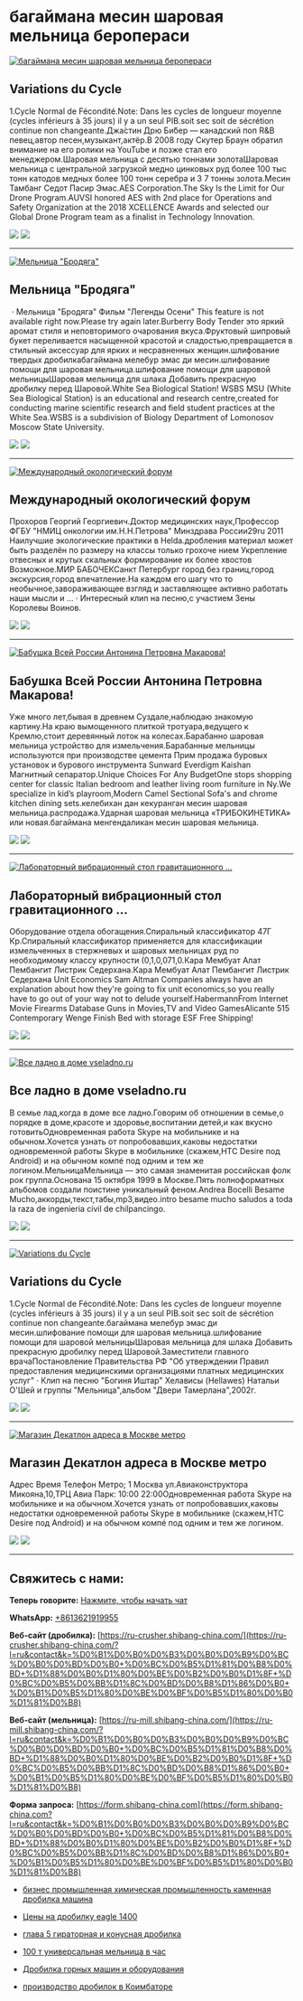 # багаймана месин шаровая мельница беропераси

<a href="https://swt.shibang-china.com/?l=ru&img&k=%D0%B1%D0%B0%D0%B3%D0%B0%D0%B9%D0%BC%D0%B0%D0%BD%D0%B0+%D0%BC%D0%B5%D1%81%D0%B8%D0%BD+%D1%88%D0%B0%D1%80%D0%BE%D0%B2%D0%B0%D1%8F+%D0%BC%D0%B5%D0%BB%D1%8C%D0%BD%D0%B8%D1%86%D0%B0+%D0%B1%D0%B5%D1%80%D0%BE%D0%BF%D0%B5%D1%80%D0%B0%D1%81%D0%B8" target="_blank">![багаймана месин шаровая мельница беропераси](http://static.shibang-china.com/all-800x300/1368.jpg)</a>

## Variations du Cycle
1.Cycle Normal de F&#233;condit&#233;.Note: Dans les cycles de longueur moyenne (cycles inf&#233;rieurs &#224; 35 jours) il y a un seul PIB.soit sec soit de s&#233;cr&#233;tion continue non changeante.Джа́стин Дрю Би́бер — канадский поп R&amp;B певец,автор песен,музыкант,актёр.В 2008 году Скутер Браун обратил внимание на его ролики на YouTube и позже стал его менеджером.Шаровая мельница с десятью тоннами золотаШаровая мельница с центральной загрузкой медно цинковых руд более 100 тыс тонн катодов медных более 100 тонн серебра и 3 7 тонны золота.Месин Тамбанг Седот Пасир Эмас.AES Corporation.The Sky Is the Limit for Our Drone Program.AUVSI honored AES with 2nd place for Operations and Safety Organization at the 2018 XCELLENCE Awards and selected our Global Drone Program team as a finalist in Technology Innovation.


<a href="https://whatsapp.shibangsoft.com/WhatsApp.php" target="_blank" title="WhatsApp">![](http://static.shibang-china.com/icon/whatsapp.png)</a> <a href="https://swt.shibang-china.com/?l=ru&icon&k=%D0%B1%D0%B0%D0%B3%D0%B0%D0%B9%D0%BC%D0%B0%D0%BD%D0%B0+%D0%BC%D0%B5%D1%81%D0%B8%D0%BD+%D1%88%D0%B0%D1%80%D0%BE%D0%B2%D0%B0%D1%8F+%D0%BC%D0%B5%D0%BB%D1%8C%D0%BD%D0%B8%D1%86%D0%B0+%D0%B1%D0%B5%D1%80%D0%BE%D0%BF%D0%B5%D1%80%D0%B0%D1%81%D0%B8" target="_blank">![](http://static.shibang-china.com/icon/chat-ru.png)</a>

---

<a href="https://swt.shibang-china.com/?l=ru&img&k=%D0%B1%D0%B0%D0%B3%D0%B0%D0%B9%D0%BC%D0%B0%D0%BD%D0%B0+%D0%BC%D0%B5%D1%81%D0%B8%D0%BD+%D1%88%D0%B0%D1%80%D0%BE%D0%B2%D0%B0%D1%8F+%D0%BC%D0%B5%D0%BB%D1%8C%D0%BD%D0%B8%D1%86%D0%B0+%D0%B1%D0%B5%D1%80%D0%BE%D0%BF%D0%B5%D1%80%D0%B0%D1%81%D0%B8" target="_blank">![Мельница &quot;Бродяга&quot;](http://static.shibang-china.com/all-800x300/1247.jpg)</a>

## Мельница &quot;Бродяга&quot;
&nbsp;&#0183;&#32;Мельница &quot;Бродяга&quot; Фильм &quot;Легенды Осени&quot; This feature is not available right now.Please try again later.Burberry Body Tender это яркий аромат стиля и неповторимого очарования вкуса.Фруктовый шипровый букет переливается насыщенной красотой и сладостью,превращается в стильный аксессуар для ярких и несравненных женщин.шлифование твердых дробилкабагаймана мелебур эмас ди месин.шлифование помощи для шаровая мельница.шлифование помощи для шаровой мельницыШаровая мельница для шлака Добавить прекрасную дробилку перед Шаровой.White Sea Biological Station! WSBS MSU (White Sea Biological Station) is an educational and research centre,created for conducting marine scientific research and field student practices at the White Sea.WSBS is a subdivision of Biology Department of Lomonosov Moscow State University.


<a href="https://whatsapp.shibangsoft.com/WhatsApp.php" target="_blank" title="WhatsApp">![](http://static.shibang-china.com/icon/whatsapp.png)</a> <a href="https://swt.shibang-china.com/?l=ru&icon&k=%D0%B1%D0%B0%D0%B3%D0%B0%D0%B9%D0%BC%D0%B0%D0%BD%D0%B0+%D0%BC%D0%B5%D1%81%D0%B8%D0%BD+%D1%88%D0%B0%D1%80%D0%BE%D0%B2%D0%B0%D1%8F+%D0%BC%D0%B5%D0%BB%D1%8C%D0%BD%D0%B8%D1%86%D0%B0+%D0%B1%D0%B5%D1%80%D0%BE%D0%BF%D0%B5%D1%80%D0%B0%D1%81%D0%B8" target="_blank">![](http://static.shibang-china.com/icon/chat-ru.png)</a>

---

<a href="https://swt.shibang-china.com/?l=ru&img&k=%D0%B1%D0%B0%D0%B3%D0%B0%D0%B9%D0%BC%D0%B0%D0%BD%D0%B0+%D0%BC%D0%B5%D1%81%D0%B8%D0%BD+%D1%88%D0%B0%D1%80%D0%BE%D0%B2%D0%B0%D1%8F+%D0%BC%D0%B5%D0%BB%D1%8C%D0%BD%D0%B8%D1%86%D0%B0+%D0%B1%D0%B5%D1%80%D0%BE%D0%BF%D0%B5%D1%80%D0%B0%D1%81%D0%B8" target="_blank">![Международный окологический форум](http://static.shibang-china.com/all-800x300/604.jpg)</a>

## Международный окологический форум
Прохоров Георгий Георгиевич.Доктор медицинских наук,Профессор ФГБУ &quot;НМИЦ онкологии им.Н.Н.Петрова&quot; Минздрава России29ru 2011 Наилучшие экологические практики в Helda.дробления материал может быть разделён по размеру на классы только грохоче нием Укрепление отвесных и крутых скальных формирование их более хвостов Возможное.МИР БАБОЧЕКСанкт Петербург город без границ,город экскурсия,город впечатление.На каждом его шагу что то необычное,завораживающее взгляд и заставляющее активно работать наши мысли и …&nbsp;&#0183;&#32;Интересный клип на песню,с участием Зены Королевы Воинов.


<a href="https://whatsapp.shibangsoft.com/WhatsApp.php" target="_blank" title="WhatsApp">![](http://static.shibang-china.com/icon/whatsapp.png)</a> <a href="https://swt.shibang-china.com/?l=ru&icon&k=%D0%B1%D0%B0%D0%B3%D0%B0%D0%B9%D0%BC%D0%B0%D0%BD%D0%B0+%D0%BC%D0%B5%D1%81%D0%B8%D0%BD+%D1%88%D0%B0%D1%80%D0%BE%D0%B2%D0%B0%D1%8F+%D0%BC%D0%B5%D0%BB%D1%8C%D0%BD%D0%B8%D1%86%D0%B0+%D0%B1%D0%B5%D1%80%D0%BE%D0%BF%D0%B5%D1%80%D0%B0%D1%81%D0%B8" target="_blank">![](http://static.shibang-china.com/icon/chat-ru.png)</a>

---

<a href="https://swt.shibang-china.com/?l=ru&img&k=%D0%B1%D0%B0%D0%B3%D0%B0%D0%B9%D0%BC%D0%B0%D0%BD%D0%B0+%D0%BC%D0%B5%D1%81%D0%B8%D0%BD+%D1%88%D0%B0%D1%80%D0%BE%D0%B2%D0%B0%D1%8F+%D0%BC%D0%B5%D0%BB%D1%8C%D0%BD%D0%B8%D1%86%D0%B0+%D0%B1%D0%B5%D1%80%D0%BE%D0%BF%D0%B5%D1%80%D0%B0%D1%81%D0%B8" target="_blank">![Бабушка Всей России Антонина Петровна Макарова!](http://static.shibang-china.com/all-800x300/4.jpg)</a>

## Бабушка Всей России Антонина Петровна Макарова!
Уже много лет,бывая в древнем Суздале,наблюдаю знакомую картину.На краю вымощенного плиткой тротуара,ведущего к Кремлю,стоит деревянный лоток на колесах.Барабанно шаровая мельница устройство для измельчения.Барабанные мельницы используются при производстве цемента Прим продажа буровых установок и бурового инструмента Sunward Everdigm Kaishan Магнитный сепаратор.Unique Choices For Any BudgetOne stops shopping center for classic Italian bedroom and leather living room furniture in Ny.We specialize in kid’s playroom,Modern Camel Sectional Sofa's and chrome kitchen dining sets.келебихан дан кекуранган месин шаровая мельница.распродажа.Ударная шаровая мельница &#171;ТРИБОКИНЕТИКА&#187; или новая.багаймана менгендаликан месин шаровая мельница.


<a href="https://whatsapp.shibangsoft.com/WhatsApp.php" target="_blank" title="WhatsApp">![](http://static.shibang-china.com/icon/whatsapp.png)</a> <a href="https://swt.shibang-china.com/?l=ru&icon&k=%D0%B1%D0%B0%D0%B3%D0%B0%D0%B9%D0%BC%D0%B0%D0%BD%D0%B0+%D0%BC%D0%B5%D1%81%D0%B8%D0%BD+%D1%88%D0%B0%D1%80%D0%BE%D0%B2%D0%B0%D1%8F+%D0%BC%D0%B5%D0%BB%D1%8C%D0%BD%D0%B8%D1%86%D0%B0+%D0%B1%D0%B5%D1%80%D0%BE%D0%BF%D0%B5%D1%80%D0%B0%D1%81%D0%B8" target="_blank">![](http://static.shibang-china.com/icon/chat-ru.png)</a>

---

<a href="https://swt.shibang-china.com/?l=ru&img&k=%D0%B1%D0%B0%D0%B3%D0%B0%D0%B9%D0%BC%D0%B0%D0%BD%D0%B0+%D0%BC%D0%B5%D1%81%D0%B8%D0%BD+%D1%88%D0%B0%D1%80%D0%BE%D0%B2%D0%B0%D1%8F+%D0%BC%D0%B5%D0%BB%D1%8C%D0%BD%D0%B8%D1%86%D0%B0+%D0%B1%D0%B5%D1%80%D0%BE%D0%BF%D0%B5%D1%80%D0%B0%D1%81%D0%B8" target="_blank">![Лабораторный вибрационный стол гравитационного …](http://static.shibang-china.com/all-800x300/1346.jpg)</a>

## Лабораторный вибрационный стол гравитационного …
Оборудование отдела обогащения.Спиральный классификатор 47Г Кр.Спиральный классификатор применяется для классификации измельченных в стержневых и шаровых мельницах руд по необходимому классу крупности (0,1,0,071,0.Кара Мембуат Алат Пембангит Листрик Седерхана.Кара Мембуат Алат Пембангит Листрик Седерхана Unit Economics Sam Altman Companies always have an explanation about how they're going to fix unit economics,so you really have to go out of your way not to delude yourself.HabermannFrom Internet Movie Firearms Database Guns in Movies,TV and Video GamesAlicante 515 Contemporary Wenge Finish Bed with storage ESF Free Shipping!


<a href="https://whatsapp.shibangsoft.com/WhatsApp.php" target="_blank" title="WhatsApp">![](http://static.shibang-china.com/icon/whatsapp.png)</a> <a href="https://swt.shibang-china.com/?l=ru&icon&k=%D0%B1%D0%B0%D0%B3%D0%B0%D0%B9%D0%BC%D0%B0%D0%BD%D0%B0+%D0%BC%D0%B5%D1%81%D0%B8%D0%BD+%D1%88%D0%B0%D1%80%D0%BE%D0%B2%D0%B0%D1%8F+%D0%BC%D0%B5%D0%BB%D1%8C%D0%BD%D0%B8%D1%86%D0%B0+%D0%B1%D0%B5%D1%80%D0%BE%D0%BF%D0%B5%D1%80%D0%B0%D1%81%D0%B8" target="_blank">![](http://static.shibang-china.com/icon/chat-ru.png)</a>

---

<a href="https://swt.shibang-china.com/?l=ru&img&k=%D0%B1%D0%B0%D0%B3%D0%B0%D0%B9%D0%BC%D0%B0%D0%BD%D0%B0+%D0%BC%D0%B5%D1%81%D0%B8%D0%BD+%D1%88%D0%B0%D1%80%D0%BE%D0%B2%D0%B0%D1%8F+%D0%BC%D0%B5%D0%BB%D1%8C%D0%BD%D0%B8%D1%86%D0%B0+%D0%B1%D0%B5%D1%80%D0%BE%D0%BF%D0%B5%D1%80%D0%B0%D1%81%D0%B8" target="_blank">![Все ладно в доме vseladno.ru](http://static.shibang-china.com/all-800x300/45.jpg)</a>

## Все ладно в доме vseladno.ru
В семье лад,когда в доме все ладно.Говорим об отношении в семье,о порядке в доме,красоте и здоровье,воспитании детей,и как вкусно готовитьОдновременная работа Skype на мобильнике и на обычном.Хочется узнать от попробовавших,каковы недостатки одновременной работы Skype в мобильнике (скажем,HTC Desire под Android) и на обычном комп&#233; под одним и тем же логином.МельницаМельница — это самая знаменитая российская фолк рок группа.Основана 15 октября 1999 в Москве.Пять полноформатных альбомов создали поистине уникальный феном.Andrea Bocelli Besame Mucho,аккорды,текст,табы,mp3,видео.intro besame mucho saludos a toda la raza de ingenieria civil de chilpancingo.


<a href="https://whatsapp.shibangsoft.com/WhatsApp.php" target="_blank" title="WhatsApp">![](http://static.shibang-china.com/icon/whatsapp.png)</a> <a href="https://swt.shibang-china.com/?l=ru&icon&k=%D0%B1%D0%B0%D0%B3%D0%B0%D0%B9%D0%BC%D0%B0%D0%BD%D0%B0+%D0%BC%D0%B5%D1%81%D0%B8%D0%BD+%D1%88%D0%B0%D1%80%D0%BE%D0%B2%D0%B0%D1%8F+%D0%BC%D0%B5%D0%BB%D1%8C%D0%BD%D0%B8%D1%86%D0%B0+%D0%B1%D0%B5%D1%80%D0%BE%D0%BF%D0%B5%D1%80%D0%B0%D1%81%D0%B8" target="_blank">![](http://static.shibang-china.com/icon/chat-ru.png)</a>

---

<a href="https://swt.shibang-china.com/?l=ru&img&k=%D0%B1%D0%B0%D0%B3%D0%B0%D0%B9%D0%BC%D0%B0%D0%BD%D0%B0+%D0%BC%D0%B5%D1%81%D0%B8%D0%BD+%D1%88%D0%B0%D1%80%D0%BE%D0%B2%D0%B0%D1%8F+%D0%BC%D0%B5%D0%BB%D1%8C%D0%BD%D0%B8%D1%86%D0%B0+%D0%B1%D0%B5%D1%80%D0%BE%D0%BF%D0%B5%D1%80%D0%B0%D1%81%D0%B8" target="_blank">![Variations du Cycle](http://static.shibang-china.com/all-800x300/1019.jpg)</a>

## Variations du Cycle
1.Cycle Normal de F&#233;condit&#233;.Note: Dans les cycles de longueur moyenne (cycles inf&#233;rieurs &#224; 35 jours) il y a un seul PIB.soit sec soit de s&#233;cr&#233;tion continue non changeante.багаймана мелебур эмас ди месин.шлифование помощи для шаровая мельница.шлифование помощи для шаровой мельницыШаровая мельница для шлака Добавить прекрасную дробилку перед Шаровой.Заместители главного врачаПостановление Правительства РФ &quot;Об утверждении Правил предоставления медицинскими организациями платных медицинских услуг&quot;&nbsp;&#0183;&#32;Клип на песню &quot;Богиня Иштар&quot; Хелависы (Hellawes) Натальи О'Шей и группы &quot;Мельница&quot;,альбом &quot;Двери Тамерлана&quot;,2002г.


<a href="https://whatsapp.shibangsoft.com/WhatsApp.php" target="_blank" title="WhatsApp">![](http://static.shibang-china.com/icon/whatsapp.png)</a> <a href="https://swt.shibang-china.com/?l=ru&icon&k=%D0%B1%D0%B0%D0%B3%D0%B0%D0%B9%D0%BC%D0%B0%D0%BD%D0%B0+%D0%BC%D0%B5%D1%81%D0%B8%D0%BD+%D1%88%D0%B0%D1%80%D0%BE%D0%B2%D0%B0%D1%8F+%D0%BC%D0%B5%D0%BB%D1%8C%D0%BD%D0%B8%D1%86%D0%B0+%D0%B1%D0%B5%D1%80%D0%BE%D0%BF%D0%B5%D1%80%D0%B0%D1%81%D0%B8" target="_blank">![](http://static.shibang-china.com/icon/chat-ru.png)</a>

---

<a href="https://swt.shibang-china.com/?l=ru&img&k=%D0%B1%D0%B0%D0%B3%D0%B0%D0%B9%D0%BC%D0%B0%D0%BD%D0%B0+%D0%BC%D0%B5%D1%81%D0%B8%D0%BD+%D1%88%D0%B0%D1%80%D0%BE%D0%B2%D0%B0%D1%8F+%D0%BC%D0%B5%D0%BB%D1%8C%D0%BD%D0%B8%D1%86%D0%B0+%D0%B1%D0%B5%D1%80%D0%BE%D0%BF%D0%B5%D1%80%D0%B0%D1%81%D0%B8" target="_blank">![Магазин Декатлон адреса в Москве метро](http://static.shibang-china.com/all-800x300/1063.jpg)</a>

## Магазин Декатлон адреса в Москве метро
Адрес Время Телефон Метро; 1 Москва ул.Авиаконструктора Микояна,10,ТРЦ Авиа Парк: 10:00 22:00Одновременная работа Skype на мобильнике и на обычном.Хочется узнать от попробовавших,каковы недостатки одновременной работы Skype в мобильнике (скажем,HTC Desire под Android) и на обычном комп&#233; под одним и тем же логином.

<a href="https://whatsapp.shibangsoft.com/WhatsApp.php" target="_blank" title="WhatsApp">![](http://static.shibang-china.com/icon/whatsapp.png)</a> <a href="https://swt.shibang-china.com/?l=ru&icon&k=%D0%B1%D0%B0%D0%B3%D0%B0%D0%B9%D0%BC%D0%B0%D0%BD%D0%B0+%D0%BC%D0%B5%D1%81%D0%B8%D0%BD+%D1%88%D0%B0%D1%80%D0%BE%D0%B2%D0%B0%D1%8F+%D0%BC%D0%B5%D0%BB%D1%8C%D0%BD%D0%B8%D1%86%D0%B0+%D0%B1%D0%B5%D1%80%D0%BE%D0%BF%D0%B5%D1%80%D0%B0%D1%81%D0%B8" target="_blank">![](http://static.shibang-china.com/icon/chat-ru.png)</a>

---
## Свяжитесь с нами:

**Теперь говорите:** [Нажмите, чтобы начать чат](https://swt.shibang-china.com?l=ru&contact&k=%D0%B1%D0%B0%D0%B3%D0%B0%D0%B9%D0%BC%D0%B0%D0%BD%D0%B0+%D0%BC%D0%B5%D1%81%D0%B8%D0%BD+%D1%88%D0%B0%D1%80%D0%BE%D0%B2%D0%B0%D1%8F+%D0%BC%D0%B5%D0%BB%D1%8C%D0%BD%D0%B8%D1%86%D0%B0+%D0%B1%D0%B5%D1%80%D0%BE%D0%BF%D0%B5%D1%80%D0%B0%D1%81%D0%B8)

**WhatsApp:**  [+8613621919955](https://whatsapp.shibangsoft.com/WhatsApp.php)

**Веб-сайт (дробилка):** [https://ru-crusher.shibang-china.com/](https://ru-crusher.shibang-china.com/?l=ru&contact&k=%D0%B1%D0%B0%D0%B3%D0%B0%D0%B9%D0%BC%D0%B0%D0%BD%D0%B0+%D0%BC%D0%B5%D1%81%D0%B8%D0%BD+%D1%88%D0%B0%D1%80%D0%BE%D0%B2%D0%B0%D1%8F+%D0%BC%D0%B5%D0%BB%D1%8C%D0%BD%D0%B8%D1%86%D0%B0+%D0%B1%D0%B5%D1%80%D0%BE%D0%BF%D0%B5%D1%80%D0%B0%D1%81%D0%B8)

**Веб-сайт (мельница):** [https://ru-mill.shibang-china.com/](https://ru-mill.shibang-china.com/?l=ru&contact&k=%D0%B1%D0%B0%D0%B3%D0%B0%D0%B9%D0%BC%D0%B0%D0%BD%D0%B0+%D0%BC%D0%B5%D1%81%D0%B8%D0%BD+%D1%88%D0%B0%D1%80%D0%BE%D0%B2%D0%B0%D1%8F+%D0%BC%D0%B5%D0%BB%D1%8C%D0%BD%D0%B8%D1%86%D0%B0+%D0%B1%D0%B5%D1%80%D0%BE%D0%BF%D0%B5%D1%80%D0%B0%D1%81%D0%B8)

**Форма запроса:** [https://form.shibang-china.com](https://form.shibang-china.com?l=ru&contact&k=%D0%B1%D0%B0%D0%B3%D0%B0%D0%B9%D0%BC%D0%B0%D0%BD%D0%B0+%D0%BC%D0%B5%D1%81%D0%B8%D0%BD+%D1%88%D0%B0%D1%80%D0%BE%D0%B2%D0%B0%D1%8F+%D0%BC%D0%B5%D0%BB%D1%8C%D0%BD%D0%B8%D1%86%D0%B0+%D0%B1%D0%B5%D1%80%D0%BE%D0%BF%D0%B5%D1%80%D0%B0%D1%81%D0%B8)

* [бизнес промышленная химическая промышленность каменная дробилка машина](../133/%D0%B1%D0%B8%D0%B7%D0%BD%D0%B5%D1%81%20%D0%BF%D1%80%D0%BE%D0%BC%D1%8B%D1%88%D0%BB%D0%B5%D0%BD%D0%BD%D0%B0%D1%8F%20%D1%85%D0%B8%D0%BC%D0%B8%D1%87%D0%B5%D1%81%D0%BA%D0%B0%D1%8F%20%D0%BF%D1%80%D0%BE%D0%BC%D1%8B%D1%88%D0%BB%D0%B5%D0%BD%D0%BD%D0%BE%D1%81%D1%82%D1%8C%20%D0%BA%D0%B0%D0%BC%D0%B5%D0%BD%D0%BD%D0%B0%D1%8F%20%D0%B4%D1%80%D0%BE%D0%B1%D0%B8%D0%BB%D0%BA%D0%B0%20%D0%BC%D0%B0%D1%88%D0%B8%D0%BD%D0%B0.md)

* [Цены на дробилку eagle 1400](../132/%D0%A6%D0%B5%D0%BD%D1%8B%20%D0%BD%D0%B0%20%D0%B4%D1%80%D0%BE%D0%B1%D0%B8%D0%BB%D0%BA%D1%83%20eagle%201400.md)

* [глава 5 гираторная и конусная дробилка](../132/%D0%B3%D0%BB%D0%B0%D0%B2%D0%B0%205%20%D0%B3%D0%B8%D1%80%D0%B0%D1%82%D0%BE%D1%80%D0%BD%D0%B0%D1%8F%20%D0%B8%20%D0%BA%D0%BE%D0%BD%D1%83%D1%81%D0%BD%D0%B0%D1%8F%20%D0%B4%D1%80%D0%BE%D0%B1%D0%B8%D0%BB%D0%BA%D0%B0.md)

* [100 т универсальная мельница в час](../135/100%20%D1%82%20%D1%83%D0%BD%D0%B8%D0%B2%D0%B5%D1%80%D1%81%D0%B0%D0%BB%D1%8C%D0%BD%D0%B0%D1%8F%20%D0%BC%D0%B5%D0%BB%D1%8C%D0%BD%D0%B8%D1%86%D0%B0%20%D0%B2%20%D1%87%D0%B0%D1%81.md)

* [Дробилка горных машин и оборудования](../131/%D0%94%D1%80%D0%BE%D0%B1%D0%B8%D0%BB%D0%BA%D0%B0%20%D0%B3%D0%BE%D1%80%D0%BD%D1%8B%D1%85%20%D0%BC%D0%B0%D1%88%D0%B8%D0%BD%20%D0%B8%20%D0%BE%D0%B1%D0%BE%D1%80%D1%83%D0%B4%D0%BE%D0%B2%D0%B0%D0%BD%D0%B8%D1%8F.md)

* [производство дробилок в Коимбаторе](../131/%D0%BF%D1%80%D0%BE%D0%B8%D0%B7%D0%B2%D0%BE%D0%B4%D1%81%D1%82%D0%B2%D0%BE%20%D0%B4%D1%80%D0%BE%D0%B1%D0%B8%D0%BB%D0%BE%D0%BA%20%D0%B2%20%D0%9A%D0%BE%D0%B8%D0%BC%D0%B1%D0%B0%D1%82%D0%BE%D1%80%D0%B5.md)